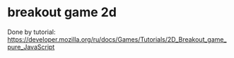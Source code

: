 # breakout game 2d

Done by tutorial: https://developer.mozilla.org/ru/docs/Games/Tutorials/2D_Breakout_game_pure_JavaScript
